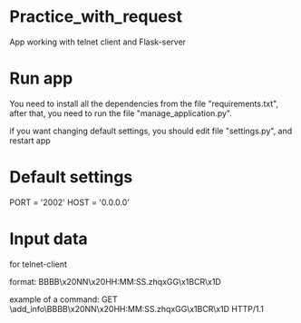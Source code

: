# Practice_with_request

App working with telnet client and Flask-server

# Run app

You need to install all the dependencies from the file "requirements.txt", after that, you need to run the file "manage_application.py".

if you want changing default settings, you should edit file "settings.py", and restart app

# Default settings

PORT = '2002'
HOST = '0.0.0.0'

# Input data
for telnet-client

format: BBBB\x20NN\x20HH:MM:SS.zhqxGG\x1BCR\x1D

example of a command: GET \add_info\BBBB\x20NN\x20HH:MM:SS.zhqxGG\x1BCR\x1D HTTP/1.1

      
      

